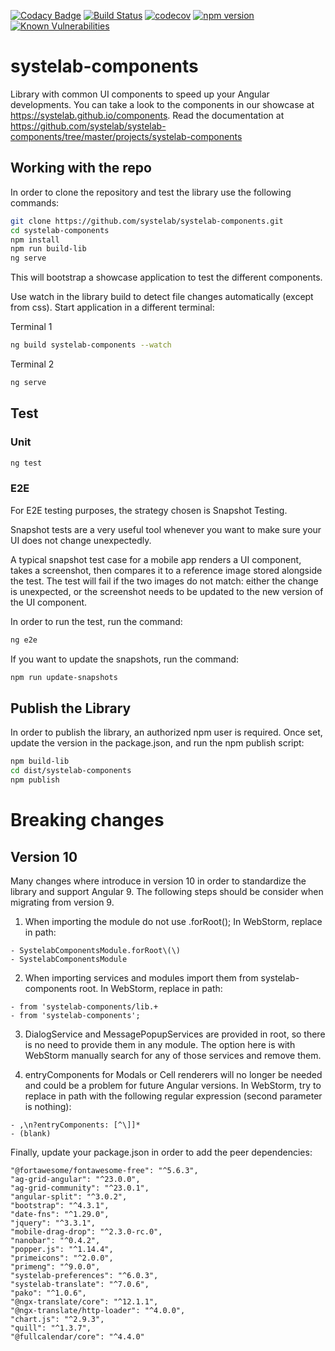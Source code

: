 [![Codacy Badge](https://api.codacy.com/project/badge/Grade/552f28d2a1834de2856f8d6e1ff5bb3a)](https://app.codacy.com/app/alfonsserra/systelab-components?utm_source=github.com&utm_medium=referral&utm_content=systelab/systelab-components&utm_campaign=badger)
[![Build Status](https://travis-ci.org/systelab/systelab-components.svg?branch=master)](https://travis-ci.org/systelab/systelab-components)
[![codecov](https://codecov.io/gh/systelab/systelab-components/branch/master/graph/badge.svg)](https://codecov.io/gh/systelab/systelab-components)
[![npm version](https://badge.fury.io/js/systelab-components.svg)](https://badge.fury.io/js/systelab-components)
[![Known Vulnerabilities](https://snyk.io/test/github/systelab/systelab-components/badge.svg?targetFile=package.json)](https://snyk.io/test/github/systelab/systelab-components?targetFile=package.json)

# systelab-components

Library with common UI components to speed up your Angular developments. You can take a look to the components in our showcase at https://systelab.github.io/components. 
Read the documentation at https://github.com/systelab/systelab-components/tree/master/projects/systelab-components

## Working with the repo

In order to clone the repository and test the library use the following commands:

```bash
git clone https://github.com/systelab/systelab-components.git
cd systelab-components
npm install
npm run build-lib
ng serve
```
This will bootstrap a showcase application to test the different components.


Use watch in the library build to detect file changes automatically (except from css). Start application in a different terminal:

Terminal 1
```bash
ng build systelab-components --watch
```
Terminal 2
```bash
ng serve
```


## Test

### Unit

```bash
ng test
```

### E2E
For E2E testing purposes, the strategy chosen is Snapshot Testing.

Snapshot tests are a very useful tool whenever you want to make sure your UI does not change unexpectedly.

A typical snapshot test case for a mobile app renders a UI component, takes a screenshot, then compares it to a reference image stored alongside the test. The test will fail if the two images do not match: either the change is unexpected, or the screenshot needs to be updated to the new version of the UI component.

In order to run the test, run the command:

```bash
ng e2e
```

If you want to update the snapshots, run the command:

```bash
npm run update-snapshots
```

## Publish the Library

In order to publish the library, an authorized npm user is required. Once set, update the version in the package.json, and run the npm publish script:

```bash
npm build-lib
cd dist/systelab-components
npm publish
```

# Breaking changes

## Version 10
Many changes where introduce in version 10 in order to standardize the library and support Angular 9.
The following steps should be consider when migrating from version 9.

1. When importing the module do not use .forRoot(); In WebStorm, replace in path:
```
- SystelabComponentsModule.forRoot\(\)
- SystelabComponentsModule
```
2. When importing services and modules import them from systelab-components root. In WebStorm, replace in path:
```
- from 'systelab-components/lib.+ 
- from 'systelab-components';
```

3. DialogService and MessagePopupServices are provided in root, so there is no need to provide them in any module. The option here is with WebStorm manually search for any of those services and remove them.


4. entryComponents for Modals or Cell renderers will no longer be needed and could be a problem for future Angular versions. In WebStorm, try to replace in path with the following regular expression (second parameter is nothing):

```
- ,\n?entryComponents: [^\]]*
- (blank)
```

Finally, update your package.json in order to add the peer dependencies:

```
"@fortawesome/fontawesome-free": "^5.6.3",
"ag-grid-angular": "^23.0.0",
"ag-grid-community": "^23.0.1",
"angular-split": "^3.0.2",
"bootstrap": "^4.3.1",
"date-fns": "^1.29.0",
"jquery": "^3.3.1",
"mobile-drag-drop": "^2.3.0-rc.0",
"nanobar": "^0.4.2",
"popper.js": "^1.14.4",
"primeicons": "^2.0.0",
"primeng": "^9.0.0",
"systelab-preferences": "^6.0.3",
"systelab-translate": "^7.0.6",
"pako": "^1.0.6",
"@ngx-translate/core": "^12.1.1",
"@ngx-translate/http-loader": "^4.0.0",
"chart.js": "^2.9.3",
"quill": "^1.3.7",
"@fullcalendar/core": "^4.4.0"
```
